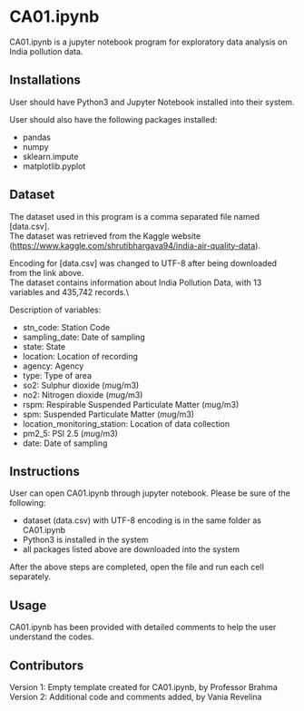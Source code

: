 # CA01.ipynb

CA01.ipynb is a jupyter notebook program for exploratory data analysis on India pollution data.

## Installations

User should have Python3 and Jupyter Notebook installed into their system.

User should also have the following packages installed:
* pandas
* numpy
* sklearn.impute
* matplotlib.pyplot

## Dataset

The dataset used in this program is a comma separated file named [data.csv].\
The dataset was retrieved from the Kaggle website (https://www.kaggle.com/shrutibhargava94/india-air-quality-data).

Encoding for [data.csv] was changed to UTF-8 after being downloaded from the link above.\
The dataset contains information about India Pollution Data, with 13 variables and 435,742 records.\

Description of variables:
 * stn_code: Station Code
 * sampling_date: Date of sampling
 * state: State
 * location: Location of recording
 * agency: Agency
 * type: Type of area
 * so2: Sulphur dioxide (*mu*g/m3)
 * no2: Nitrogen dioxide (*mu*g/m3)
 * rspm: Respirable Suspended Particulate Matter (*mu*g/m3)
 * spm: Suspended Particulate Matter (*mu*g/m3)
 * location_monitoring_station: Location of data collection
 * pm2_5: PSI 2.5 (*mu*g/m3)
 * date: Date of sampling

## Instructions

User can open CA01.ipynb through jupyter notebook.
Please be sure of the following:
* dataset (data.csv) with UTF-8 encoding is in the same folder as CA01.ipynb
* Python3 is installed in the system
* all packages listed above are downloaded into the system

After the above steps are completed, open the file and run each cell separately.

## Usage

CA01.ipynb has been provided with detailed comments to help the user understand the codes.

## Contributors
Version 1: Empty template created for CA01.ipynb, by Professor Brahma\
Version 2: Additional code and comments added, by Vania Revelina
